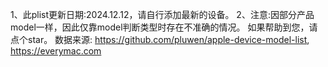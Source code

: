 1、此plist更新日期:2024.12.12，请自行添加最新的设备。
2、注意:因部分产品model一样，因此仅靠model判断类型时存在不准确的情况。
如果帮助到您，请点个star。
数据来源:
https://github.com/pluwen/apple-device-model-list,
https://everymac.com
